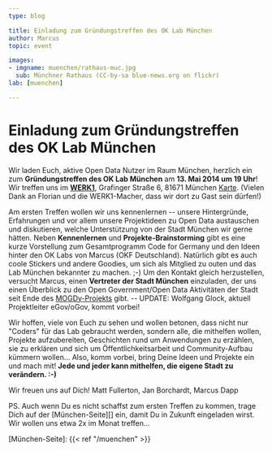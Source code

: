 ```yaml
---
type: blog

title: Einladung zum Gründungstreffen des OK Lab München
author: Marcus
topic: event

images:
- imgname: muenchen/rathaus-muc.jpg
  sub: Münchner Rathaus (CC-by-sa blue-news.org on flickr)
lab: [muenchen]

---
```


# Einladung zum Gründungstreffen des OK Lab München

Wir laden Euch, aktive Open Data Nutzer im Raum München, herzlich ein zum **Gründungstreffen des OK Lab München** am **13. Mai 2014 um 19 Uhr**! Wir treffen uns im **[WERK1][]**, Grafinger Straße 6, 81671 München [Karte][]. (Vielen Dank an Florian und die WERK1-Macher, dass wir dort zu Gast sein dürfen!)

Am ersten Treffen wollen wir uns kennenlernen -- unsere Hintergründe, Erfahrungen und vor allem unsere Projektideen zu Open Data austauschen und diskutieren, welche Unterstützung von der Stadt München wir gerne hätten. Neben **Kennenlernen** und **Projekte-Brainstorming** gibt es eine kurze Vorstellung zum Gesamtprogramm Code for Germany und den Ideen hinter den OK Labs von Marcus (OKF Deutschland). Natürlich gibt es auch coole Stickers und andere Goodies, um sich als Mitglied zu outen und das Lab München bekannter zu machen. ;-) Um den Kontakt gleich herzustellen, versucht Marcus, einen **Vertreter der Stadt München** einzuladen, der uns einen Überblick zu den Open Government/Open Data Aktivitäten der Stadt seit Ende des [MOGDy-Projekts][] gibt. -- UPDATE: Wolfgang Glock, aktuell Projektleiter eGov/oGov, kommt vorbei!

Wir hoffen, viele von Euch zu sehen und wollen betonen, dass nicht nur "Coders" für das Lab gebraucht werden, sondern alle, die mithelfen wollen, Projekte aufzubereiten, Geschichten rund um Anwendungen zu erzählen, sie zu erklären und sich um Öffentlichkeitsarbeit und Community-Aufbau kümmern wollen... Also, komm vorbei, bring Deine Ideen und Projekte ein und mach mit! **Jede und jeder kann mithelfen, die eigene Stadt zu verändern. :-)**

Wir freuen uns auf Dich!
Matt Fullerton, Jan Borchardt, Marcus Dapp

PS. Auch wenn Du es nicht schaffst zum ersten Treffen zu kommen, trage Dich auf der [München-Seite][] ein, damit Du in Zukunft eingeladen wirst. Wir wollen uns etwa 2x im Monat treffen...

[WERK1]: http://www.werk1muenchen.de/
[Karte]: http://osm.org/go/0JA1AfBLk-?node=2344668019
[MOGDy-Projekts]: http://www.muenchen.de/mogdy
[München-Seite]: {{< ref "/muenchen" >}}
